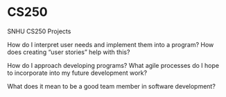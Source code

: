 # CS250
SNHU CS250 Projects

How do I interpret user needs and implement them into a program? How does creating “user stories” help with this?


How do I approach developing programs? What agile processes do I hope to incorporate into my future development work?


What does it mean to be a good team member in software development?
